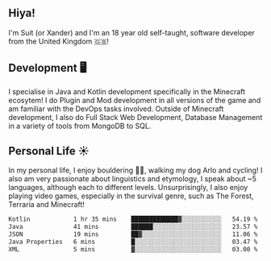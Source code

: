 ## Hiya! 
I'm Suit (or Xander) and I'm an 18 year old self-taught, software developer from the United Kingdom 🇬🇧!

Development 🖥️
---
I specialise in Java and Kotlin development specifically in the Minecraft ecosytem! 
I do Plugin and Mod development in all versions of the game and am familiar with the DevOps tasks involved.
Outside of Minecraft development, I also do Full Stack Web Development, Database Management in a variety of tools from MongoDB to SQL.

Personal Life ☀️
---
In my personal life, I enjoy bouldering 🧗‍♂️, walking my dog Arlo and cycling! I also am very passionate about linguistics and etymology, I speak about ~5 languages, although each to different levels. 
Unsurprisingly, I also enjoy playing video games, especially in the survival genre, such as The Forest, Terraria and Minecraft!
<!--START_SECTION:waka-->

```txt
Kotlin            1 hr 35 mins    █████████████▓░░░░░░░░░░░   54.19 %
Java              41 mins         ██████░░░░░░░░░░░░░░░░░░░   23.57 %
JSON              19 mins         ██▓░░░░░░░░░░░░░░░░░░░░░░   11.06 %
Java Properties   6 mins          █░░░░░░░░░░░░░░░░░░░░░░░░   03.47 %
XML               5 mins          ▓░░░░░░░░░░░░░░░░░░░░░░░░   03.00 %
```

<!--END_SECTION:waka-->
